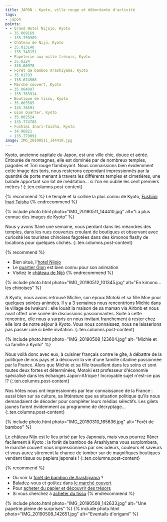 ```yaml
---
title: JAPON - Kyoto, ville rouge et débordante d'activité
tags:
- japon
points:
- - Grand Hotel Nijojo, Kyoto
  - 35.009169
  - 135.750989
  - Château de Nijō, Kyoto
  - 35.013148
  - 135.748151
  - Papeterie aux mille trésors, Kyoto
  - 35.0224
  - 135.66978
  - Forêt de bamboo Arashiyama, Kyoto
  - 35.01793
  - 135.674568
  - Marché couvert, Kyoto
  - 35.004997
  - 135.763914
  - Boutique de tissu, Kyoto
  - 35.003585
  - 135.76591
  - Gion Quarter, Kyoto
  - 35.002524
  - 135.774785
  - Fushimi Inari-taisha, Kyoto
  - 34.96821
  - 135.779091
image: IMG_20190511_144410.jpg
---
```


Kyoto, ancienne capitale du Japon, est une ville chic, douce et aérée. Entourée de montagnes, elle est dominée par de nombreux temples, pagodes et Tori rouge flamboyant. Nous connaissions bien évidemment cette image des toris, nous resterons cependant impressionnés par la quantité de porte menant à travers les différents temples et cimetières, une balade apportant son lot de méditation... si l'on en oublie les cent premiers mètres !
{:.ten.columns.post-content}

<!--fin extrait-->

{% recommend %}
Le temple et la colline la plus connu de Kyoto, [Fushimi Inari Taisha](http://ge0.me/k3gLK29GSO/Fushimi_Inari-taisha)
{% endrecommend %}

{% include photo.html photo="IMG_20190511_144410.jpg" alt="La plus connue des images de Kyoto" %}

Nous y avons flâné une semaine, nous perdant dans les méandres des temples, dans les rues couvertes croulant de boutiques et observant avec curiosité les touristes chinoises fagotées dans des kimonos flashy de locations pour quelques clichés.
{:.ten.columns.post-content}

{% recommend %}
- Bien situé, l'[hotel Nijojo](https://www.booking.com/hotel/jp/grand-japaning-er-tiao-cheng-iwagami.html?aid=1595466&label=ppActionButton-cdb4851b95cb46f7de5ab9ec4786f7a7ea0fc7e)
- Le [quartier Gion](http://ge0.me/w3gLg0QBvy/Gion_Quarter) est bien connu pour son animation
- Visitez le [château de Nijō](http://ge0.me/03gLgyq0mu/Château_de_Nijō)
{% endrecommend %}

{% include photo.html photo="IMG_20190512_101345.jpg" alt="En kimono... les chinoises" %}

A Kyoto, nous avons retrouvé Michie, son époux Motoki et sa fille Moe pour quelques soirées animées. Il y a 3 semaines nous rencontrions Michie dans le village de Iwakuni : elle louait la maison de sa maman via Airbnb et nous avait offert une soirée de discussions passionnantes. Suite à cette rencontre, elle nous a surpris en nous invitant franchement à rester chez elle lors de notre séjour à Kyoto. Vous nous connaissez, nous ne laisserions pas passer une si belle invitation.
{:.ten.columns.post-content}

{% include photo.html photo="IMG_20190508_123604.jpg" alt="Michie et sa famille à Kyoto" %}

Nous voilà donc avec eux, à cuisiner français contre le gîte, à débattre de la politique de nos pays et à découvrir la vie d'une famille citadine passionnée par la France. Alors que Michie et sa fille travaillent dans les soins et sont toutes deux fortes et déterminées, Motoki est professeur d'économie spécialisé dans les échanges Japon-Afrique ! Incroyable sujet n'est-ce pas !?
{:.ten.columns.post-content}

Nos hôtes nous ont impressionnés par leur connaissance de la France : aussi bien sur sa culture, sa littérature que sa situation politique qu'ils nous demandaient de décoder pour compléter leurs médias sélectifs. Les gilets jaunes furent évidemment au programme de décryptage...
{:.ten.columns.post-content}

{% include photo.html photo="IMG_20190310_165636.jpg" alt="Forêt de bamboo" %}

Le château Nijo est le lieu prisé par les Japonais, mais vous pourrez flâner facilement à Kyoto : la forêt de bamboo de Arashiyama vous surplombera, le marché couvert vous impressionnera par ses odeurs, couleurs et saveurs et vous aurez sûrement la chance de tomber sur de magnifiques boutiques vendant tissus ou papiers japonais !
{:.ten.columns.post-content}

{% recommend %}
- Où voir la [forêt de bamboo de Arashiyama](http://ge0.me/o3gK15thbj/Arashiyama_Bamboo_Grove_%28East%29) ?
- Baladez-vous et goûtez dans [le marché couvert](http://ge0.me/43gLgxamoX/Marché_couvert)
- Pour [acheter du papier et découvrir des trésors](http://ge0.me/83gK163R0I/Boutique_papiers)
- Si vous cherchez à [acheter du tissu](http://ge0.me/03gLgxTzZ1/Nomura_Tailor)
{% endrecommend %}

{% include photo.html photo="IMG_20190508_142633.jpg" alt="Une papetrie pleine de surprises" %}
{% include photo.html photo="IMG_20190508_142651.jpg" alt="Eventails d'origami" %}
